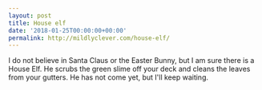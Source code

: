 ```yaml
---
layout: post
title: House elf
date: '2018-01-25T00:00:00+00:00'
permalink: http://mildlyclever.com/house-elf/
---
```

I do not believe in Santa Claus or the Easter Bunny, but I am sure there is a House Elf. He scrubs the green slime off your deck and cleans the leaves from your gutters. He has not come yet, but I'll keep waiting.
